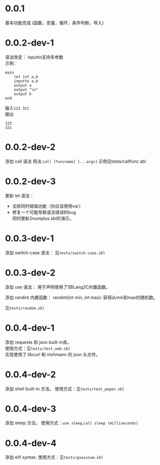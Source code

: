 # 0.0.1
基本功能完成
(函数，变量，循环，条件判断，导入)

# 0.0.2-dev-1
语法改变：
inputto支持多参数  
示例：
```sblang2c
main
    let int a,b
    inputto a,b
    output a
    output "\n"
    output b
end
```
输入`123 321`  
输出
```
123
321
```

# 0.0.2-dev-2
添加 call 语法
用法:`call [funcname] [...args]`
示例见tests/callfunc.sbl

# 0.0.2-dev-3
更新 let 语法：
 - 去除同时赋值功能（你应该使用var）
 - 修复一个可能导致语法错误的bug  
同时更新2numplus.sbl的演示。

# 0.0.3-dev-1
添加 switch-case 语法：
见`tests/switch-case.sbl`

# 0.0.3-dev-2
添加 use 语法：
用于声明使用了SBLang2C内置函数。

添加 randint 内置函数：
randint(int min, int max): 获得从min到max的随机数。

见`tests/random.sbl`

# 0.0.4-dev-1
添加 requests 和 json built-in库。  
使用方式：见`tests/test_web.sbl`  
实现使用了 libcurl 和 nlohmann 的 json 头文件。

# 0.0.4-dev-2
添加 shell built-in 方法。
使用方式：见`tests/test_popen.sbl`

# 0.0.4-dev-3
添加 sleep 方法。
使用方式：`use sleep`,`call sleep (milliseconds)`

# 0.0.4-dev-4
添加 elif syntax.
使用方式：见`tests/guessnum.sbl`